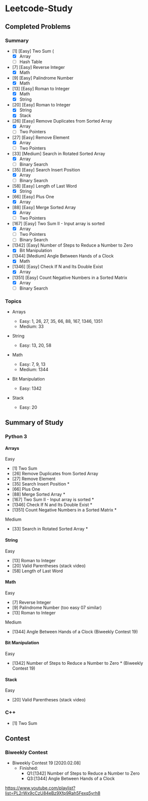 # Leetcode-Study

## Completed Problems
### Summary

- [1] [Easy] Two Sum (
    - [x] Array 
    - [ ] Hash Table

- [7] [Easy] Reverse Integer
    - [x] Math

- [9] [Easy] Palindrome Number
    - [x] Math

- [13] [Easy] Roman to Integer
    - [x] Math
    - [x] String

- [20] [Easy] Roman to Integer
    - [x] String
    - [x] Stack

- [26] [Easy] Remove Duplicates from Sorted Array
    - [x] Array
    - [ ] Two Pointers

- [27] [Easy] Remove Element
    - [x] Array
    - [ ] Two Pointers
    
- [33] [Medium] Search in Rotated Sorted Array
    - [x] Array
    - [ ] Binary Search
    
- [35] [Easy] Search Insert Position
    - [x] Array
    - [ ] Binary Search

- [58] [Easy] Length of Last Word
    - [x] String

- [66] [Easy] Plus One
    - [x] Array

- [88] [Easy] Merge Sorted Array
    - [x] Array
    - [ ] Two Pointers

- [167] [Easy] Two Sum II - Input array is sorted
    - [x] Array
    - [ ] Two Pointers
    - [ ] Binary Search

- [1342] [Easy] Number of Steps to Reduce a Number to Zero
    - [x] Bit Manipulation  

- [1344] [Medium] Angle Between Hands of a Clock
    - [x] Math 
   
- [1346] [Easy] Check If N and Its Double Exist
    - [x] Array  

- [1351] [Easy] Count Negative Numbers in a Sorted Matrix
    - [x] Array  
    - [ ] Binary Search

### Topics
- Arrays
    - Easy: 
        1, 26, 27, 35, 66, 88, 167, 1346, 1351
    - Medium:
        33

- String
    - Easy: 
        13, 20, 58

- Math
    - Easy:
        7, 9, 13
    - Medium:
        1344

- Bit Manipulation
    - Easy:
        1342
 
 - Stack
    - Easy:
        20

## Summary of Study
### Python 3
#### Arrays
Easy
- [1] Two Sum
- [26] Remove Duplicates from Sorted Array
- [27] Remove Element
- [35] Search Insert Position *
- [66] Plus One
- [88] Merge Sorted Array *
- [167] Two Sum II - Input array is sorted *
- [1346] Check If N and Its Double Exist *
- [1351] Count Negative Numbers in a Sorted Matrix *

Medium
- [33] Search in Rotated Sorted Array *

#### String
Easy
- [13] Roman to Integer
- [20] Valid Parentheses (stack video)
- [58] Length of Last Word

#### Math
Easy
- [7] Reverse Integer
- [9] Palindrome Number (too easy 07 similar)
- [13] Roman to Integer

Medium
- [1344] Angle Between Hands of a Clock (Biweekly Contest 19)

#### Bit Manipulation
Easy
- [1342] Number of Steps to Reduce a Number to Zero * (Biweekly Contest 19)

#### Stack
Easy
- [20] Valid Parentheses (stack video)

### C++
- [1] Two Sum

## Contest
### Biweekly Contest
- Biweekly Contest 19 [2020.02.08]
    - Finished:
        - Q1:[1342] Number of Steps to Reduce a Number to Zero
        - Q3:[1344] Angle Between Hands of a Clock

https://www.youtube.com/playlist?list=PL2rWx9cCzU84eBz9Xfp9Rah5Fexq5yrh8
